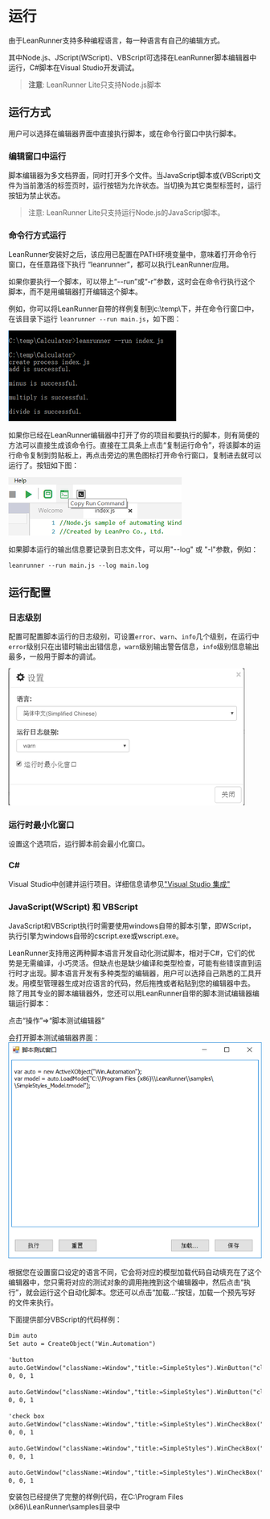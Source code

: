 # 运行

由于LeanRunner支持多种编程语言，每一种语言有自己的编辑方式。

其中Node.js、JScript(WScript)、VBScript可选择在LeanRunner脚本编辑器中运行，C#脚本在Visual Studio开发调试。

> **注意**: LeanRunner Lite只支持Node.js脚本

## 运行方式
用户可以选择在编辑器界面中直接执行脚本，或在命令行窗口中执行脚本。

### 编辑窗口中运行
脚本编辑器为多文档界面，同时打开多个文件。当JavaScript脚本或(VBScript)文件为当前激活的标签页时，运行按钮为允许状态。当切换为其它类型标签时，运行按钮为禁止状态。

>注意: LeanRunner Lite只支持运行Node.js的JavaScript脚本。

### 命令行方式运行
LeanRunner安装好之后，该应用已配置在PATH环境变量中，意味着打开命令行窗口，在任意路径下执行 “leanrunner”，都可以执行LeanRunner应用。

如果你要执行一个脚本，可以带上“--run”或“-r”参数，这时会在命令行执行这个脚本，而不是用编辑器打开编辑这个脚本。

例如，你可以将LeanRunner自带的样例复制到c:\temp\下，并在命令行窗口中，在该目录下运行 `leanrunner --run main.js`，如下图：

![](/assets/run_console.png)

如果你已经在LeanRunner编辑器中打开了你的项目和要执行的脚本，则有简便的方法可以直接生成该命令行。直接在工具条上点击“复制运行命令”，将该脚本的运行命令复制到剪贴板上，再点击旁边的黑色图标打开命令行窗口，复制进去就可以运行了。按钮如下图：

![](/assets/copy_command.png)

如果脚本运行的输出信息要记录到日志文件，可以用"--log" 或 "-l"参数，例如：

```
leanrunner --run main.js --log main.log
```

## 运行配置

### 日志级别
配置可配置脚本运行的日志级别，可设置`error`、`warn`、`info`几个级别，在运行中`error`级别只在出错时输出出错信息，`warn`级别输出警告信息，`info`级别信息输出最多，一般用于脚本的调试。

![](/assets/settings-dialog.png)

### 运行时最小化窗口
设置这个选项后，运行脚本前会最小化窗口。

### C&#35;
Visual Studio中创建并运行项目。详细信息请参见["Visual Studio 集成"](/5_vs_integrate.md)

### JavaScript(WScript) 和 VBScript

JavaScript和VBScript执行时需要使用windows自带的脚本引擎，即WScript，执行引擎为windows自带的cscript.exe或wscript.exe。

LeanRunner支持用这两种脚本语言开发自动化测试脚本，相对于C#，它们的优势是无需编译，小巧灵活。但缺点也是缺少编译和类型检查，可能有些错误直到运行时才出现。脚本语言开发有多种类型的编辑器，用户可以选择自己熟悉的工具开发。用模型管理器生成对应语言的代码，然后拖拽或者粘贴到您的编辑器中去。
除了用其专业的脚本编辑器外，您还可以用LeanRunner自带的脚本测试编辑器编辑运行脚本：

点击“操作”=>“脚本测试编辑器”

会打开脚本测试编辑器界面：
![](/assets/5.2_script_window.png)

根据您在设置窗口设定的语言不同，它会将对应的模型加载代码自动填充在了这个编辑器中，您只需将对应的测试对象的调用拖拽到这个编辑器中，然后点击“执行”，就会运行这个自动化脚本。您还可以点击“加载…”按钮，加载一个预先写好的文件来执行。

下面提供部分VBScript的代码样例：

```VBScript
Dim auto
Set auto = CreateObject("Win.Automation")

'button
auto.GetWindow("className:=Window","title:=SimpleStyles").WinButton("className:=Button","name:=Default").WinText("className:=TextBlock","name:=Default").Click 0, 0, 1

auto.GetWindow("className:=Window","title:=SimpleStyles").WinButton("className:=Button","name:=Normal").WinText("className:=TextBlock","name:=Normal").Click 0, 0, 1

'check box
auto.GetWindow("className:=Window","title:=SimpleStyles").WinCheckBox("className:=CheckBox","name:=Normal").WinText("className:=TextBlock","name:=Normal").Click 0, 0, 1

auto.GetWindow("className:=Window","title:=SimpleStyles").WinCheckBox("className:=CheckBox","name:=Checked").WinText("className:=TextBlock","name:=Checked").Click 0, 0, 1

auto.GetWindow("className:=Window","title:=SimpleStyles").WinCheckBox("className:=CheckBox","name:=Indeterminate").WinText("className:=TextBlock","name:=Indeterminate").Click 0, 0, 1
```
安装包已经提供了完整的样例代码，在C:\Program Files (x86)\LeanRunner\samples目录中


